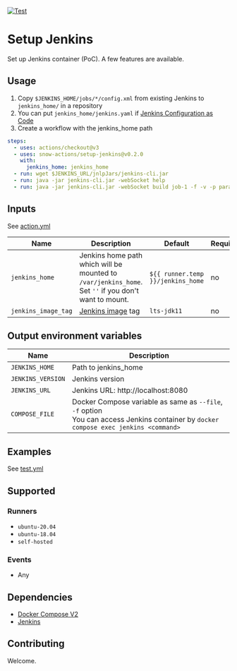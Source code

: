 [![Test](https://github.com/snow-actions/setup-jenkins/actions/workflows/test.yml/badge.svg)](https://github.com/snow-actions/setup-jenkins/actions/workflows/test.yml)

# Setup Jenkins

Set up Jenkins container (PoC).
A few features are available.

## Usage

1. Copy `$JENKINS_HOME/jobs/*/config.xml` from existing Jenkins to `jenkins_home/` in a repository
1. You can put `jenkins_home/jenkins.yaml` if [Jenkins Configuration as Code](https://www.jenkins.io/projects/jcasc/)
1. Create a workflow with the jenkins_home path

```yml
steps:
  - uses: actions/checkout@v3
  - uses: snow-actions/setup-jenkins@v0.2.0
    with:
      jenkins_home: jenkins_home
  - run: wget $JENKINS_URL/jnlpJars/jenkins-cli.jar
  - run: java -jar jenkins-cli.jar -webSocket help
  - run: java -jar jenkins-cli.jar -webSocket build job-1 -f -v -p param_1=p1
```

## Inputs

See [action.yml](action.yml)

| Name | Description | Default | Required |
| - | - | - | - |
| `jenkins_home` | Jenkins home path<br>which will be mounted to `/var/jenkins_home`.<br>Set `''` if you don't want to mount. | `${{ runner.temp }}/jenkins_home` | no |
| `jenkins_image_tag` | [Jenkins image](https://hub.docker.com/r/jenkins/jenkins) tag | `lts-jdk11` | no |

## Output environment variables

| Name | Description |
| - | - |
| `JENKINS_HOME` | Path to jenkins_home |
| `JENKINS_VERSION` | Jenkins version |
| `JENKINS_URL` | Jenkins URL: http://localhost:8080 |
| `COMPOSE_FILE` | Docker Compose variable as same as `--file`, `-f` option<br>You can access Jenkins container by `docker compose exec jenkins <command>` |

## Examples

See [test.yml](.github/workflows/test.yml)

## Supported

### Runners

- `ubuntu-20.04`
- `ubuntu-18.04`
- `self-hosted`

### Events

- Any

## Dependencies

- [Docker Compose V2](https://docs.docker.com/compose/)
- [Jenkins](https://hub.docker.com/r/jenkins/jenkins)

## Contributing

Welcome.
